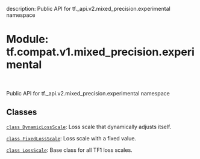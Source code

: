 description: Public API for tf._api.v2.mixed_precision.experimental namespace

<div itemscope itemtype="http://developers.google.com/ReferenceObject">
<meta itemprop="name" content="tf.compat.v1.mixed_precision.experimental" />
<meta itemprop="path" content="Stable" />
</div>

# Module: tf.compat.v1.mixed_precision.experimental

<!-- Insert buttons and diff -->

<table class="tfo-notebook-buttons tfo-api nocontent" align="left">

</table>



Public API for tf._api.v2.mixed_precision.experimental namespace



## Classes

[`class DynamicLossScale`](../../../../tf/compat/v1/mixed_precision/DynamicLossScale.md): Loss scale that dynamically adjusts itself.

[`class FixedLossScale`](../../../../tf/compat/v1/mixed_precision/FixedLossScale.md): Loss scale with a fixed value.

[`class LossScale`](../../../../tf/compat/v1/mixed_precision/LossScale.md): Base class for all TF1 loss scales.

